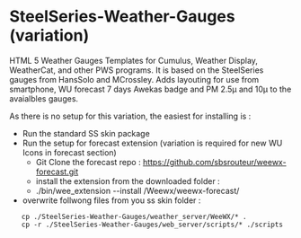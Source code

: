 SteelSeries-Weather-Gauges (variation)
==========================

HTML 5 Weather Gauges Templates for Cumulus, Weather Display, WeatherCat, and other PWS programs. It is based on the SteelSeries gauges from HansSolo and MCrossley. Adds layouting for use from smartphone, WU forecast 7 days Awekas badge and PM 2.5µ and 10µ to the avaialbles gauges.

As there is no setup for this variation, the easiest for installing is : 
  - Run the standard SS skin package
  - Run the setup for forecast extension (variation is required for new WU Icons in forecast section)
    -  Git Clone the forecast repo : https://github.com/sbsrouteur/weewx-forecast.git
    -  install the extension from the downloaded folder : 
      - ./bin/wee_extension --install <Cloned Source Folder>/Weewx/weewx-forecast/
  - overwrite follwong files from you ss skin folder :
  ```
     cp ./SteelSeries-Weather-Gauges/weather_server/WeeWX/* .
     cp -r ./SteelSeries-Weather-Gauges/web_server/scripts/* ./scripts
    
  ```
